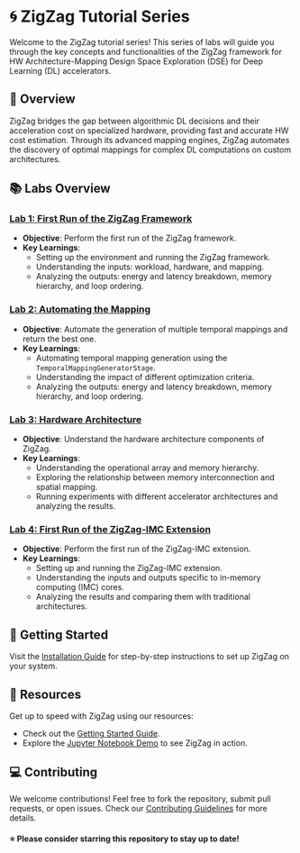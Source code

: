 # 🌀 ZigZag Tutorial Series

Welcome to the ZigZag tutorial series! This series of labs will guide you through the key concepts and functionalities of the ZigZag framework for HW Architecture-Mapping Design Space Exploration (DSE) for Deep Learning (DL) accelerators.

## 🌟 Overview

ZigZag bridges the gap between algorithmic DL decisions and their acceleration cost on specialized hardware, providing fast and accurate HW cost estimation. Through its advanced mapping engines, ZigZag automates the discovery of optimal mappings for complex DL computations on custom architectures.

## 📚 Labs Overview

### [Lab 1: First Run of the ZigZag Framework](https://github.com/KULeuven-MICAS/zigzag/tree/tutorial/lab1)
- **Objective**: Perform the first run of the ZigZag framework.
- **Key Learnings**:
  - Setting up the environment and running the ZigZag framework.
  - Understanding the inputs: workload, hardware, and mapping.
  - Analyzing the outputs: energy and latency breakdown, memory hierarchy, and loop ordering.

### [Lab 2: Automating the Mapping](https://github.com/KULeuven-MICAS/zigzag/tree/tutorial/lab2)
- **Objective**: Automate the generation of multiple temporal mappings and return the best one.
- **Key Learnings**:
  - Automating temporal mapping generation using the `TemporalMappingGeneratorStage`.
  - Understanding the impact of different optimization criteria.
  - Analyzing the outputs: energy and latency breakdown, memory hierarchy, and loop ordering.

### [Lab 3: Hardware Architecture](https://github.com/KULeuven-MICAS/zigzag/tree/tutorial/lab3)
- **Objective**: Understand the hardware architecture components of ZigZag.
- **Key Learnings**:
  - Understanding the operational array and memory hierarchy.
  - Exploring the relationship between memory interconnection and spatial mapping.
  - Running experiments with different accelerator architectures and analyzing the results.

### [Lab 4: First Run of the ZigZag-IMC Extension](https://github.com/KULeuven-MICAS/zigzag/tree/tutorial/lab4)
- **Objective**: Perform the first run of the ZigZag-IMC extension.
- **Key Learnings**:
  - Setting up and running the ZigZag-IMC extension.
  - Understanding the inputs and outputs specific to in-memory computing (IMC) cores.
  - Analyzing the results and comparing them with traditional architectures.

## 🚀 Getting Started

Visit the [Installation Guide](https://kuleuven-micas.github.io/zigzag/installation.html) for step-by-step instructions to set up ZigZag on your system.

## 📖 Resources

Get up to speed with ZigZag using our resources:
- Check out the [Getting Started Guide](https://kuleuven-micas.github.io/zigzag/getting-started.html).
- Explore the [Jupyter Notebook Demo](https://github.com/ZigZag-Project/zigzag-demo) to see ZigZag in action.

## 💻 Contributing

We welcome contributions! Feel free to fork the repository, submit pull requests, or open issues. Check our [Contributing Guidelines](CONTRIBUTING.md) for more details.

#### ⭐ Please consider starring this repository to stay up to date!